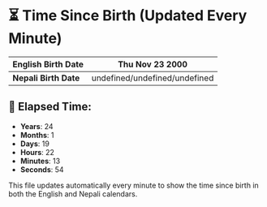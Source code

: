 # ⏳ Time Since Birth (Updated Every Minute)

| **English Birth Date** | Thu Nov 23 2000 |
|------------------------|-------------------------------------|
| **Nepali Birth Date**  | undefined/undefined/undefined                  |

## 📅 Elapsed Time:

- **Years**: 24
- **Months**: 1
- **Days**: 19
- **Hours**: 22
- **Minutes**: 13
- **Seconds**: 54

This file updates automatically every minute to show the time since birth in both the English and Nepali calendars.